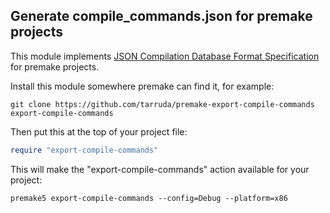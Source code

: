 ## Generate compile_commands.json for premake projects

This module implements [JSON Compilation Database Format
Specification](http://clang.llvm.org/docs/JSONCompilationDatabase.html) for
premake projects.

Install this module somewhere premake can find it, for example:

```
git clone https://github.com/tarruda/premake-export-compile-commands export-compile-commands
```

Then put this at the top of your project file:

```lua
require "export-compile-commands"
```

This will make the "export-compile-commands" action available for your project:

```
premake5 export-compile-commands --config=Debug --platform=x86
```
